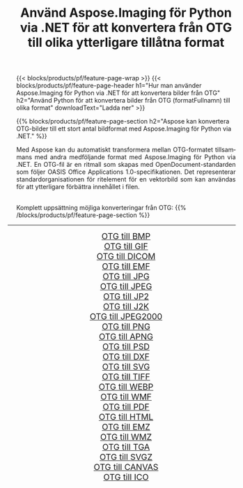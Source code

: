 ﻿---
title: Använd Aspose.Imaging för Python via .NET för att konvertera från OTG till olika ytterligare tillåtna format 
weight: 3920
url: /sv/python-net/conversion/from/otg/ 
lang: sv
langdirlevel: 2
locales: zh-hans,ja,it,ru,de,es,fr,nl,id,lt,pl,pt,vi,tr,ko,zh-hant,ar,hi,th,sv,cs,uk,he
description: Du kan snabbt omvandla från OTG(OpenDocument Standard) till olika format med Aspose.Imaging för Python via .NET.
---

{{< blocks/products/pf/feature-page-wrap >}}
{{< blocks/products/pf/feature-page-header h1="Hur man använder Aspose.Imaging för Python via .NET för att konvertera bilder från OTG" h2="Använd Python för att konvertera bilder från OTG (formatFullnamn) till olika format" downloadText="Ladda ner" >}}


{{% blocks/products/pf/feature-page-section  h2="Aspose kan konvertera OTG-bilder till ett stort antal bildformat med Aspose.Imaging för Python via .NET." %}}
<p align=justify>Med Aspose kan du automatiskt transformera mellan OTG-formatet tillsammans med andra medföljande format med Aspose.Imaging för Python via .NET. En OTG-fil är en ritmall som skapas med OpenDocument-standarden som följer OASIS Office Applications 1.0-specifikationen. Det representerar standardorganisationen för ritelement för en vektorbild som kan användas för att ytterligare förbättra innehållet i filen.</p>
<br/>
Komplett uppsättning möjliga konverteringar från OTG:
{{% /blocks/products/pf/feature-page-section %}}
<div class="container-fluid productfamilypage bg-gray">
    <div class="convertypes bg-gray agp-content section">
        <div class="container">
		<hr style="margin-left:-20px;"/>
		<div class="row other-converters" style="gap: 10px;font-size: 19px;text-align:center;">
		    <div class='col-md-2 other-converter remove-lp remove-rp'><a href="/imaging/sv/python-net/conversion/otg-to-bmp/" style="padding:15px;">OTG till BMP</a></div><div class='col-md-2 other-converter remove-lp remove-rp'><a href="/imaging/sv/python-net/conversion/otg-to-gif/" style="padding:15px;">OTG till GIF</a></div><div class='col-md-2 other-converter remove-lp remove-rp'><a href="/imaging/sv/python-net/conversion/otg-to-dicom/" style="padding:15px;">OTG till DICOM</a></div><div class='col-md-2 other-converter remove-lp remove-rp'><a href="/imaging/sv/python-net/conversion/otg-to-emf/" style="padding:15px;">OTG till EMF</a></div><div class='col-md-2 other-converter remove-lp remove-rp'><a href="/imaging/sv/python-net/conversion/otg-to-jpg/" style="padding:15px;">OTG till JPG</a></div><div class='col-md-2 other-converter remove-lp remove-rp'><a href="/imaging/sv/python-net/conversion/otg-to-jpeg/" style="padding:15px;">OTG till JPEG</a></div><div class='col-md-2 other-converter remove-lp remove-rp'><a href="/imaging/sv/python-net/conversion/otg-to-jp2/" style="padding:15px;">OTG till JP2</a></div><div class='col-md-2 other-converter remove-lp remove-rp'><a href="/imaging/sv/python-net/conversion/otg-to-j2k/" style="padding:15px;">OTG till J2K</a></div><div class='col-md-2 other-converter remove-lp remove-rp'><a href="/imaging/sv/python-net/conversion/otg-to-jpeg2000/" style="padding:15px;">OTG till JPEG2000</a></div><div class='col-md-2 other-converter remove-lp remove-rp'><a href="/imaging/sv/python-net/conversion/otg-to-png/" style="padding:15px;">OTG till PNG</a></div><div class='col-md-2 other-converter remove-lp remove-rp'><a href="/imaging/sv/python-net/conversion/otg-to-apng/" style="padding:15px;">OTG till APNG</a></div><div class='col-md-2 other-converter remove-lp remove-rp'><a href="/imaging/sv/python-net/conversion/otg-to-psd/" style="padding:15px;">OTG till PSD</a></div><div class='col-md-2 other-converter remove-lp remove-rp'><a href="/imaging/sv/python-net/conversion/otg-to-dxf/" style="padding:15px;">OTG till DXF</a></div><div class='col-md-2 other-converter remove-lp remove-rp'><a href="/imaging/sv/python-net/conversion/otg-to-svg/" style="padding:15px;">OTG till SVG</a></div><div class='col-md-2 other-converter remove-lp remove-rp'><a href="/imaging/sv/python-net/conversion/otg-to-tiff/" style="padding:15px;">OTG till TIFF</a></div><div class='col-md-2 other-converter remove-lp remove-rp'><a href="/imaging/sv/python-net/conversion/otg-to-webp/" style="padding:15px;">OTG till WEBP</a></div><div class='col-md-2 other-converter remove-lp remove-rp'><a href="/imaging/sv/python-net/conversion/otg-to-wmf/" style="padding:15px;">OTG till WMF</a></div><div class='col-md-2 other-converter remove-lp remove-rp'><a href="/imaging/sv/python-net/conversion/otg-to-pdf/" style="padding:15px;">OTG till PDF</a></div><div class='col-md-2 other-converter remove-lp remove-rp'><a href="/imaging/sv/python-net/conversion/otg-to-html/" style="padding:15px;">OTG till HTML</a></div><div class='col-md-2 other-converter remove-lp remove-rp'><a href="/imaging/sv/python-net/conversion/otg-to-emz/" style="padding:15px;">OTG till EMZ</a></div><div class='col-md-2 other-converter remove-lp remove-rp'><a href="/imaging/sv/python-net/conversion/otg-to-wmz/" style="padding:15px;">OTG till WMZ</a></div><div class='col-md-2 other-converter remove-lp remove-rp'><a href="/imaging/sv/python-net/conversion/otg-to-tga/" style="padding:15px;">OTG till TGA</a></div><div class='col-md-2 other-converter remove-lp remove-rp'><a href="/imaging/sv/python-net/conversion/otg-to-svgz/" style="padding:15px;">OTG till SVGZ</a></div><div class='col-md-2 other-converter remove-lp remove-rp'><a href="/imaging/sv/python-net/conversion/otg-to-canvas/" style="padding:15px;">OTG till CANVAS</a></div><div class='col-md-2 other-converter remove-lp remove-rp'><a href="/imaging/sv/python-net/conversion/otg-to-ico/" style="padding:15px;">OTG till ICO</a></div>
                </div>
        </div>
    </div>
</div>
<br/>

